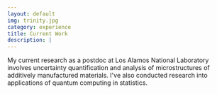 ```yaml
---
layout: default
img: trinity.jpg
category: experience
title: Current Work
description: |
---
```

My current research as a postdoc at Los Alamos National Laboratory involves uncertainty quantification and analysis of microstructures of additively manufactured materials. I've also conducted research into applications of quantum computing in statistics.